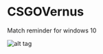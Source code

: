 # CSGOVernus
Match reminder for windows 10



![alt tag](http://fs5.directupload.net/images/170301/klel3n2w.png)
